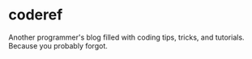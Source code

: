 # coderef
Another programmer's blog filled with coding tips, tricks, and tutorials. Because you probably forgot.
